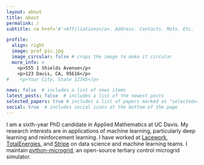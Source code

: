 ```yaml
---
layout: about
title: about
permalink: /
subtitle: <a href='#'>Affiliations</a>. Address. Contacts. Moto. Etc.

profile:
  align: right
  image: prof_pic.jpg
  image_circular: false # crops the image to make it circular
  more_info: >
    <p>555 1 Shields Avenue</p>
    <p>123 Davis, CA, 95616</p>
#    <p>Your City, State 12345</p>

news: false  # includes a list of news items
latest_posts: false  # includes a list of the newest posts
selected_papers: true # includes a list of papers marked as "selected={true}"
social: true  # includes social icons at the bottom of the page
---
```


I am a sixth-year PhD candidate in Applied Mathematics at UC Davis. My research interests are in applications of
machine learning, particularly deep learning and reinforcement learning. I have worked at 
[Lacework](https://www.lacework.com/), [TotalEnergies](https://totalenergies.com/), and [Stripe](https://stripe.com)
on data science and machine learning teams. I maintain [python-microgrid](https://github.com/ahalev/python-microgrid),
an open-source tertiary control microgrid simulator.
